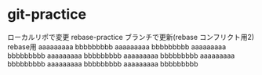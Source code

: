 # git-practice

ローカルリポで変更
rebase-practice ブランチで更新(rebase コンフリクト用2)
rebase用
aaaaaaaaa
bbbbbbbbb
aaaaaaaaa
bbbbbbbbb
aaaaaaaaa
bbbbbbbbb
aaaaaaaaa
bbbbbbbbb
aaaaaaaaa
bbbbbbbbb
aaaaaaaaa
bbbbbbbbb
aaaaaaaaa
bbbbbbbbb
aaaaaaaaa
bbbbbbbbb
